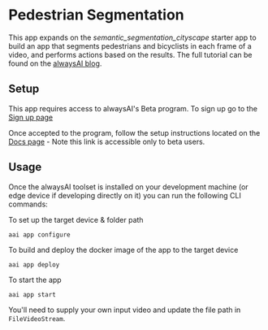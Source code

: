 # Pedestrian Segmentation
This app expands on the *semantic_segmentation_cityscape* starter app to build an app that segments pedestrians and bicyclists in each frame of a video, and performs actions based on the results. The full tutorial can be found on the [alwaysAI blog](https://learn.alwaysai.co/how-to-detect-pedestrians-and-bicyclists-in-a-cityscape-video).

## Setup
This app requires access to alwaysAI's Beta program. To sign up go to the [Sign up page](https://www.alwaysai.co/dashboard)

Once accepted to the program, follow the setup instructions located on the [Docs page](https://www.alwaysai.co/docs/getting_started/introduction.html) - Note this link is accessible only to beta users.

## Usage
Once the alwaysAI toolset is installed on your development machine (or edge device if developing directly on it) you can run the following CLI commands:

To set up the target device & folder path

`aai app configure`

To build and deploy the docker image of the app to the target device

`aai app deploy`

To start the app

`aai app start`

You'll need to supply your own input video and update the file path in `FileVideoStream`.

